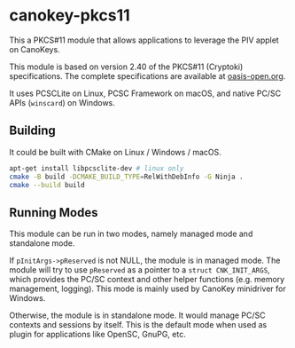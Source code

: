 # canokey-pkcs11

This a PKCS#11 module that allows applications to leverage the PIV applet on CanoKeys.

This module is based on version 2.40 of the PKCS#11 (Cryptoki) specifications. The complete specifications are available at [oasis-open.org](https://docs.oasis-open.org/pkcs11/pkcs11-base/v2.40/os/pkcs11-base-v2.40-os.html).

It uses PCSCLite on Linux, PCSC Framework on macOS, and native PC/SC APIs (`winscard`) on Windows.

## Building

It could be built with CMake on Linux / Windows / macOS.

```bash
apt-get install libpcsclite-dev # linux only
cmake -B build -DCMAKE_BUILD_TYPE=RelWithDebInfo -G Ninja .
cmake --build build
```

## Running Modes

This module can be run in two modes, namely managed mode and standalone mode.

If `pInitArgs->pReserved` is not NULL, the module is in managed mode.
The module will try to use `pReserved` as a pointer to a `struct CNK_INIT_ARGS`, which provides the PC/SC context and other helper functions (e.g. memory management, logging). This mode is mainly used by CanoKey minidriver for Windows.

Otherwise, the module is in standalone mode. It would manage PC/SC contexts and sessions by itself. This is the default mode when used as plugin for applications like OpenSC, GnuPG, etc.
